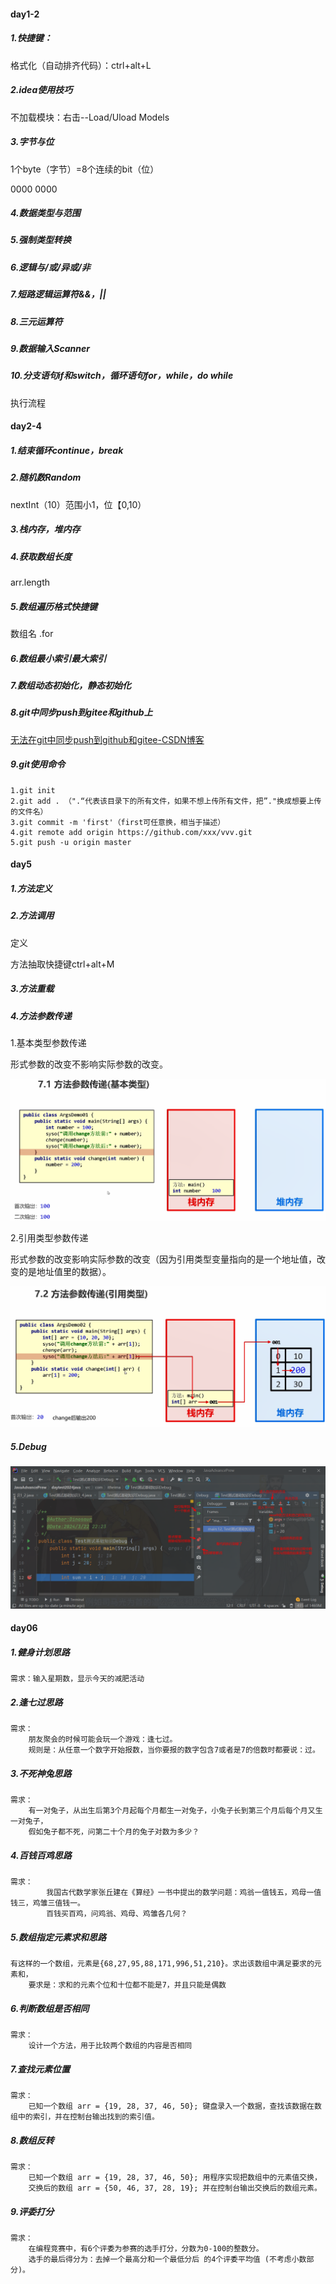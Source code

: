 #### day1-2

##### 1.快捷键：

格式化（自动排齐代码）：ctrl+alt+L



##### 2.idea使用技巧

不加载模块：右击--Load/Uload Models



##### 3.字节与位

1个byte（字节）=8个连续的bit（位）

0000 0000



##### 4.数据类型与范围



##### 5.强制类型转换



##### 6.逻辑与/或/异或/非



##### 7.短路逻辑运算符&&，||



##### 8.三元运算符



##### 9.数据输入Scanner



##### 10.分支语句if和switch，循环语句for，while，do while

执行流程



#### day2-4

##### 1.结束循环continue，break



##### 2.随机数Random

nextInt（10）范围小1，位【0,10）



##### 3.栈内存，堆内存



##### 4.获取数组长度

arr.length



##### 5.数组遍历格式快捷键

数组名 .for



##### 6.数组最小索引最大索引



##### 7.数组动态初始化，静态初始化



##### 8.git中同步push到gitee和github上

[无法在git中同步push到github和gitee-CSDN博客](https://blog.csdn.net/weixin_59022513/article/details/136854353?spm=1001.2014.3001.5502)



##### 9.git使用命令

```
1.git init
2.git add . （".“代表该目录下的所有文件，如果不想上传所有文件，把”."换成想要上传的文件名）
3.git commit -m 'first'（first可任意换，相当于描述）
4.git remote add origin https://github.com/xxx/vvv.git
5.git push -u origin master
```



#### day5

##### 1.方法定义



##### 2.方法调用

定义

方法抽取快捷键ctrl+alt+M



##### 3.方法重载



##### 4.方法参数传递

1.基本类型参数传递

形式参数的改变不影响实际参数的改变。

![1711327710137](Typoraphoto/1711327710137.png)

2.引用类型参数传递

形式参数的改变影响实际参数的改变（因为引用类型变量指向的是一个地址值，改变的是地址值里的数据）。

![1711327817346](Typoraphoto/1711327817346.png)



##### 5.Debug

![1711119674585](Typoraphoto/1711119674585.png)



#### day06

##### 1.健身计划思路

```
需求：输入星期数，显示今天的减肥活动
```



##### 2.逢七过思路

```
需求：
    朋友聚会的时候可能会玩一个游戏：逢七过。
    规则是：从任意一个数字开始报数，当你要报的数字包含7或者是7的倍数时都要说：过。
```



##### 3.不死神兔思路

```
需求：
    有一对兔子，从出生后第3个月起每个月都生一对兔子，小兔子长到第三个月后每个月又生一对兔子，
    假如兔子都不死，问第二十个月的兔子对数为多少？
```



##### 4.百钱百鸡思路

```
需求：
        我国古代数学家张丘建在《算经》一书中提出的数学问题：鸡翁一值钱五，鸡母一值钱三，鸡雏三值钱一。
        百钱买百鸡，问鸡翁、鸡母、鸡雏各几何？
```



##### 5.数组指定元素求和思路

```
有这样的一个数组，元素是{68,27,95,88,171,996,51,210}。求出该数组中满足要求的元素和，
    要求是：求和的元素个位和十位都不能是7，并且只能是偶数
```



##### 6.判断数组是否相同

```
需求：
    设计一个方法，用于比较两个数组的内容是否相同
```



##### 7.查找元素位置

```
需求：
    已知一个数组 arr = {19, 28, 37, 46, 50}; 键盘录入一个数据，查找该数据在数组中的索引，并在控制台输出找到的索引值。
```



##### 8.数组反转

```
需求：
    已知一个数组 arr = {19, 28, 37, 46, 50}; 用程序实现把数组中的元素值交换，
    交换后的数组 arr = {50, 46, 37, 28, 19}; 并在控制台输出交换后的数组元素。
```



##### 9.评委打分

```
需求：
    在编程竞赛中，有6个评委为参赛的选手打分，分数为0-100的整数分。
    选手的最后得分为：去掉一个最高分和一个最低分后 的4个评委平均值 (不考虑小数部分)。
```

